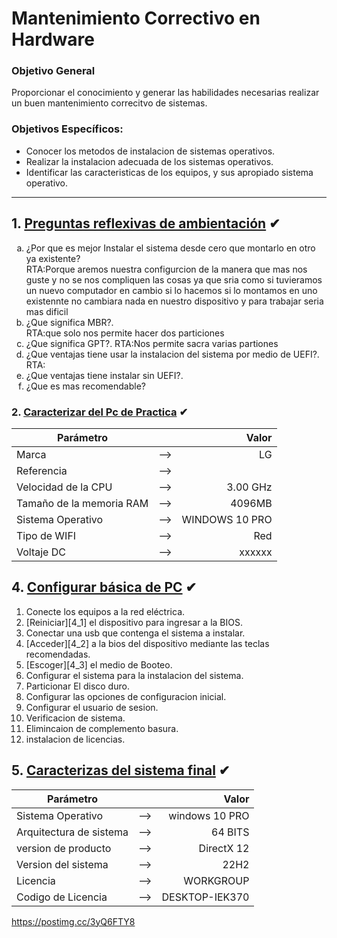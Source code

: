 # Mantenimiento Correctivo en Hardware 


### Objetivo General
Proporcionar el conocimiento y generar las habilidades necesarias realizar un buen mantenimiento correcitvo de sistemas.

### Objetivos Específicos:
- Conocer los metodos de instalacion de sistemas operativos.
- Realizar la instalacion adecuada de los sistemas operativos.
- Identificar las caracteristicas de los equipos, y sus apropiado sistema operativo.

---



## 1. [Preguntas reflexivas de ambientación](#) ✔

<ol type="a">

<li>¿Por que es mejor Instalar el sistema desde cero que montarlo en otro ya existente?</li>
RTA:Porque aremos nuestra configurcion de la manera que mas nos guste y no se nos compliquen las cosas ya que sria como si tuvieramos un nuevo computador en cambio si lo hacemos si lo montamos en uno existennte no cambiara nada en nuestro dispositivo y para trabajar seria mas dificil
  </li>
<li>¿Que significa MBR?.</li>
RTA:que solo nos permite hacer dos particiones</li> 
<li>¿Que significa GPT?.
RTA:Nos permite sacra varias partiones </li>
<li>¿Que ventajas tiene usar la instalacion del sistema por medio de UEFI?.</li>
RTA:</li>
<li>¿Que ventajas tiene instalar sin UEFI?.</li>
<li>¿Que es mas recomendable?</li>

</ol>


### 2. [Caracterizar del Pc de Practica](#) ✔
|Parámetro||Valor|
|--|:--:|--:|
|Marca|-->|LG|
|Referencia|-->||
|Velocidad de la CPU|-->|3.00 GHz|
|Tamaño de la memoria RAM|-->|4096MB|
|Sistema Operativo|-->|WINDOWS 10 PRO|
|Tipo de WIFI|-->|Red|
|Voltaje DC|-->|xxxxxx|

## 4. [Configurar básica de PC](#) ✔
1. Conecte los equipos a la red eléctrica.
2. [Reiniciar][4_1] el dispositivo para ingresar a la BIOS.
3. Conectar una usb que contenga el sistema a instalar.
4. [Acceder][4_2] a la bios del dispositivo mediante las teclas recomendadas.
5. [Escoger][4_3] el medio de Booteo.
6. Configurar el sistema para la instalacion del sistema.
7. Particionar El disco duro.
8. Configurar las opciones de configuracion inicial.
9. Configurar el usuario de sesion.
10. Verificacion de sistema.
11. Elimincaion de complemento basura.
12. instalacion de licencias.


 ## 5. [Caracterizas del sistema final](#) ✔

|Parámetro||Valor|
|--|:--:|--:|
|Sistema Operativo|-->|windows 10 PRO|
|Arquitectura de sistema|-->|64 BITS|
|version de producto|-->|DirectX 12|
|Version del sistema|-->|22H2|
|Licencia|-->|WORKGROUP|
|Codigo de Licencia|-->|DESKTOP-IEK370|




https://postimg.cc/3yQ6FTY8

